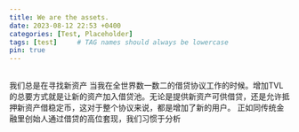 ```yaml
---
title: We are the assets.
date: 2023-08-12 22:53 +0400
categories: [Test, Placeholder]
tags: [test]     # TAG names should always be lowercase
pin: true
---
```


## 
我们总是在寻找新资产
当我在全世界数一数二的借贷协议工作的时候。增加TVL的总要方式就是让新的资产加入借贷池。无论是提供新资产可供借贷，还是允许抵押新资产借稳定币，这对于整个协议来说，都是增加了新的用户。
正如同传统金融里创始人通过借贷的高位套现，我们习惯于分析



